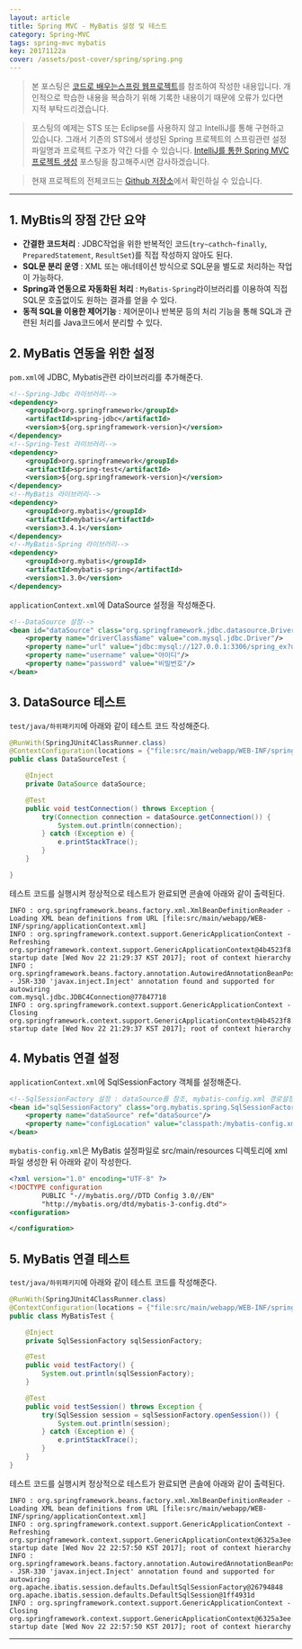 ```yaml
---
layout: article
title: Spring MVC - MyBatis 설정 및 테스트
category: Spring-MVC
tags: spring-mvc mybatis
key: 20171122a
cover: /assets/post-cover/spring/spring.png
---
```



> 본 포스팅은 [코드로 배우는스프링 웹프로젝트](http://www.yes24.com/24/goods/19720776?scode=032&OzSrank=1)를 참조하여 작성한 내용입니다. 개인적으로 학습한 내용을 복습하기 위해 기록한 내용이기 때문에 오류가 있다면 지적 부탁드리겠습니다.

> 포스팅의 예제는 STS 또는 Eclipse를 사용하지 않고 IntelliJ를 통해 구현하고 있습니다. 그래서 기존의 STS에서 생성된 Spring 프로젝트의 스프링관련 설정 파일명과 프로젝트 구조가 약간 다를 수 있습니다. [IntelliJ를 통한 Spring MVC 프로젝트 생성](https://walbatrossw.github.io/spring/mvc/2017/11/22/intellij-springmvc-create.html) 포스팅을 참고해주시면 감사하겠습니다.

> 현재 프로젝트의 전체코드는 [Github 저장소](https://github.com/walbatrossw/spring-mvc-ex)에서 확인하실 수 있습니다.

---

## 1. MyBtis의 장점 간단 요약

- **간결한 코드처리** : JDBC작업을 위한 반복적인 코드(`try~cathch~finally`, `PreparedStatement`, `ResultSet`)를 직접 작성하지 않아도 된다.
- **SQL문 분리 운영** : XML 또는 애너테이션 방식으로 SQL문을 별도로 처리하는 작업이 가능하다.
- **Spring과 연동으로 자동화된 처리** : `MyBatis-Spring`라이브러리를 이용하여 직접 SQL문 호출없이도 원하는 결과를 얻을 수 있다.
- **동적 SQL을 이용한 제어기능** : 제어문이나 반복문 등의 처리 기능을 통해 SQL과 관련된 처리를 Java코드에서 분리할 수 있다.

## 2. MyBatis 연동을 위한 설정

`pom.xml`에 JDBC, Mybatis관련 라이브러리를 추가해준다.

```xml
<!--Spring-Jdbc 라이브러리-->
<dependency>
    <groupId>org.springframework</groupId>
    <artifactId>spring-jdbc</artifactId>
    <version>${org.springframework-version}</version>
</dependency>
<!--Spring-Test 라이브러리-->
<dependency>
    <groupId>org.springframework</groupId>
    <artifactId>spring-test</artifactId>
    <version>${org.springframework-version}</version>
</dependency>
<!--MyBatis 라이브러리-->
<dependency>
    <groupId>org.mybatis</groupId>
    <artifactId>mybatis</artifactId>
    <version>3.4.1</version>
</dependency>
<!--MyBatis-Spring 라이브러리-->
<dependency>
    <groupId>org.mybatis</groupId>
    <artifactId>mybatis-spring</artifactId>
    <version>1.3.0</version>
</dependency>
```

`applicationContext.xml`에 DataSource 설정을 작성해준다.

```xml
<!--DataSource 설정-->
<bean id="dataSource" class="org.springframework.jdbc.datasource.DriverManagerDataSource">
    <property name="driverClassName" value="com.mysql.jdbc.Driver"/>
    <property name="url" value="jdbc:mysql://127.0.0.1:3306/spring_ex?useSSL=false"/>
    <property name="username" value="아이디"/>
    <property name="password" value="비밀번호"/>
</bean>
```

## 3. DataSource 테스트
`test/java/하위패키지`에 아래와 같이 테스트 코드 작성해준다.

```java
@RunWith(SpringJUnit4ClassRunner.class)
@ContextConfiguration(locations = {"file:src/main/webapp/WEB-INF/spring/applicationContext.xml"})
public class DataSourceTest {

    @Inject
    private DataSource dataSource;

    @Test
    public void testConnection() throws Exception {
        try(Connection connection = dataSource.getConnection()) {
            System.out.println(connection);
        } catch (Exception e) {
            e.printStackTrace();
        }
    }

}
```

테스트 코드를 실행시켜 정상적으로 테스트가 완료되면 콘솔에 아래와 같이 출력된다.

```
INFO : org.springframework.beans.factory.xml.XmlBeanDefinitionReader - Loading XML bean definitions from URL [file:src/main/webapp/WEB-INF/spring/applicationContext.xml]
INFO : org.springframework.context.support.GenericApplicationContext - Refreshing org.springframework.context.support.GenericApplicationContext@4b4523f8: startup date [Wed Nov 22 21:29:37 KST 2017]; root of context hierarchy
INFO : org.springframework.beans.factory.annotation.AutowiredAnnotationBeanPostProcessor - JSR-330 'javax.inject.Inject' annotation found and supported for autowiring
com.mysql.jdbc.JDBC4Connection@77847718
INFO : org.springframework.context.support.GenericApplicationContext - Closing org.springframework.context.support.GenericApplicationContext@4b4523f8: startup date [Wed Nov 22 21:29:37 KST 2017]; root of context hierarchy
```

## 4. Mybatis 연결 설정

`applicationContext.xml`에 SqlSessionFactory 객체를 설정해준다.

```xml
<!--SqlSessionFactory 설정 : dataSource를 참조, mybatis-config.xml 경로설정-->
<bean id="sqlSessionFactory" class="org.mybatis.spring.SqlSessionFactoryBean">
    <property name="dataSource" ref="dataSource"/>
    <property name="configLocation" value="classpath:/mybatis-config.xml"/>
</bean>
```

`mybatis-config.xml`은 MyBatis 설정파일로 src/main/resources 디렉토리에 xml파일 생성한 뒤 아래와 같이 작성한다.

```xml
<?xml version="1.0" encoding="UTF-8" ?>
<!DOCTYPE configuration
        PUBLIC "-//mybatis.org//DTD Config 3.0//EN"
        "http://mybatis.org/dtd/mybatis-3-config.dtd">
<configuration>

</configuration>
```

## 5. MyBatis 연결 테스트

`test/java/하위패키지`에 아래와 같이 테스트 코드를 작성해준다.

```java
@RunWith(SpringJUnit4ClassRunner.class)
@ContextConfiguration(locations = {"file:src/main/webapp/WEB-INF/spring/applicationContext.xml"})
public class MyBatisTest {

    @Inject
    private SqlSessionFactory sqlSessionFactory;

    @Test
    public void testFactory() {
        System.out.println(sqlSessionFactory);
    }

    @Test
    public void testSession() throws Exception {
        try(SqlSession session = sqlSessionFactory.openSession()) {
            System.out.println(session);
        } catch (Exception e) {
            e.printStackTrace();
        }
    }
}
```

테스트 코드를 실행시켜 정상적으로 테스트가 완료되면 콘솔에 아래와 같이 출력된다.

```
INFO : org.springframework.beans.factory.xml.XmlBeanDefinitionReader - Loading XML bean definitions from URL [file:src/main/webapp/WEB-INF/spring/applicationContext.xml]
INFO : org.springframework.context.support.GenericApplicationContext - Refreshing org.springframework.context.support.GenericApplicationContext@6325a3ee: startup date [Wed Nov 22 22:57:50 KST 2017]; root of context hierarchy
INFO : org.springframework.beans.factory.annotation.AutowiredAnnotationBeanPostProcessor - JSR-330 'javax.inject.Inject' annotation found and supported for autowiring
org.apache.ibatis.session.defaults.DefaultSqlSessionFactory@26794848
org.apache.ibatis.session.defaults.DefaultSqlSession@1ff4931d
INFO : org.springframework.context.support.GenericApplicationContext - Closing org.springframework.context.support.GenericApplicationContext@6325a3ee: startup date [Wed Nov 22 22:57:50 KST 2017]; root of context hierarchy
```

---

